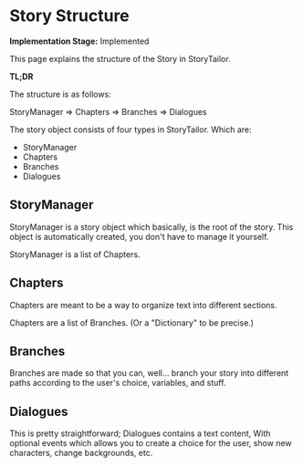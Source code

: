 # Story Structure

**Implementation Stage:** Implemented

This page explains the structure of the Story in StoryTailor.

<tldr>
    <b>TL;DR</b>
    <p>The structure is as follows:</p>
    <p>StoryManager &rArr; Chapters &rArr; Branches &rArr; Dialogues</p>
</tldr>

The story object consists of four types in StoryTailor. Which are:
- StoryManager
- Chapters
- Branches
- Dialogues

## StoryManager
StoryManager is a story object which basically, 
is the root of the story. This object is automatically created, 
you don't have to manage it yourself.

StoryManager is a list of Chapters.

## Chapters
Chapters are meant to be a way to organize text into different 
sections.

Chapters are a list of Branches. (Or a "Dictionary" to be precise.)

## Branches
Branches are made so that you can, well... branch your story into 
different paths according to the user's choice, variables, 
and stuff.

## Dialogues
This is pretty straightforward; Dialogues contains a text content, 
With optional events which allows you to create a choice for the 
user, show new characters, change backgrounds, etc.

